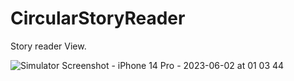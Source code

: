 # CircularStoryReader
Story reader View.

![Simulator Screenshot - iPhone 14 Pro - 2023-06-02 at 01 03 44](https://github.com/AkshaySharma2230/CircularStoryReader/assets/44269416/608e3964-88c8-43c7-996a-343d98327c38)
